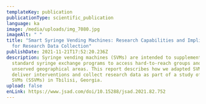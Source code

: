 ```yaml
---
templateKey: publication
publicationType: scientific_publication
language: ka
image: /media/uploads/img_7080.jpg
imageAlt: " "
title: "Smart Syringe Vending Machines: Research Capabilities and Implications
  for Research Data Collection"
publishDate: 2021-11-21T17:52:20.236Z
description: Syringe vending machines (SVMs) are intended to supplement the
  standard syringe exchange programs to access hard-to-reach groups and cover
  unserved geographical areas. This report describes how we adapted SVMs to
  deliver interventions and collect research data as part of a study of smart
  SVMs (SSVMs) in Tbilisi, Georgia.
upload: false
enLink: https://www.jsad.com/doi/10.15288/jsad.2021.82.752
---
```

